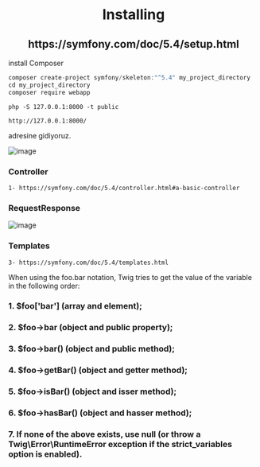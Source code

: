<h1 align="center">Installing</h1>

<h2 align="center">https://symfony.com/doc/5.4/setup.html</h2>

install Composer

```javascript
composer create-project symfony/skeleton:"^5.4" my_project_directory
cd my_project_directory
composer require webapp

```

```node
php -S 127.0.0.1:8000 -t public
```

```node
http://127.0.0.1:8000/
```
adresine gidiyoruz.

![image](https://user-images.githubusercontent.com/28044809/176267899-69580c7d-5928-4b6f-a602-ff3c81ca3b31.png)

<h3>Controller</h3>

```node
1- https://symfony.com/doc/5.4/controller.html#a-basic-controller
```

<h3>RequestResponse</h3>

![image](https://user-images.githubusercontent.com/28044809/177030344-ab47c7cb-560f-442e-83a6-ee0de05976db.png)

<h3>Templates</h3>

```node
3- https://symfony.com/doc/5.4/templates.html
```

When using the foo.bar notation, Twig tries to get the value of the variable in the following order:

### 1. $foo['bar'] (array and element);
### 2. $foo->bar (object and public property);
### 3. $foo->bar() (object and public method);
### 4. $foo->getBar() (object and getter method);
### 5. $foo->isBar() (object and isser method);
### 6. $foo->hasBar() (object and hasser method);
### 7. If none of the above exists, use null (or throw a Twig\Error\RuntimeError exception if the strict_variables option is enabled).

